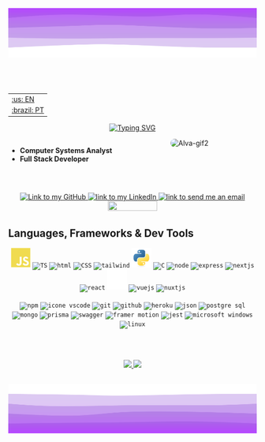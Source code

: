 <div id="header">
    <header>
        <img src="./assets/header-image.png" height="100" width="100%"  alt="header image" />
    </header>
</div>

<table align="right">
    <tr><td><a href="https://github.com/alvarengaflavio/alvarengaflavio/blob/main/README-en.md"> :us: EN </a></td></tr>
    <tr><td><a href="https://github.com/alvarengaflavio/alvarengaflavio/blob/main/README.md"> :brazil: PT </a></td></tr>
</table>

##

<div align="center">
    
</br>

<a href="https://github.com/alvarengaflavio" target="_blank"><img src="https://readme-typing-svg.herokuapp.com?font=Saria&size=34&color=7E3ACE&center=true&width=600&lines=I'm+Flavio+Alvarenga;Brazilian+Full+Stack+Developer" alt="Typing SVG" /></a>

</div>

<img align="right" alt="Alva-gif2" width="175" style="border-radius:50px;" src="https://cdn.discordapp.com/attachments/780200279772626944/981115055179436032/avatar_discord.gif">

##

- **Computer Systems Analyst**
- **Full Stack Developer**
<!-- - Personal Portfolio: https://alvalenda-portfolio.vercel.app/  -->

</br>

##

<div align="center">
<a href="https://github.com/alvarengaflavio">
    <img alt="Link to my GitHub" src="https://img.shields.io/github/followers/alvarengaflavio?style=social&label=@alvarengaflavio">
</a>
<!-- <a href="https://twitter.com/banysan/">
    <img alt="Link to my Twitter" src="https://img.shields.io/twitter/follow/banysan?style=social&label=@banysan">
</a> -->
<a href="https://www.linkedin.com/in/flavio-alvarenga/">
    <img alt="link to my LinkedIn" src="https://img.shields.io/static/v1?label&message=Flavio Alvarenga&color=0A66C2&style=flat&logo=linkedin" />
</a>
<a href="mailto:alvarengaflavio@outlook.com">
    <img alt="link to send me an email" src="https://img.shields.io/static/v1?label&message=alvarengaflavio@outlook.com&color=whitesmoke&style=flat&logo=gmail" />
</a>
<a href="https://discordapp.com/users/246040430494351362" target="_blank">
    <img src="https://img.shields.io/badge/Discord-7289DA?style=for-the-badge&logo=discord&logoColor=white" height="20" width="100" target="_blank">
</a>
</div>

<h2> Languages, Frameworks & Dev Tools </h2>

<div align="center">
  <code><img alt="JS" width="40px" src="https://raw.githubusercontent.com/devicons/devicon/master/icons/javascript/javascript-plain.svg"></code>
  <code><img alt="TS" width="40px" src="https://cdn.jsdelivr.net/gh/devicons/devicon/icons/typescript/typescript-original.svg" /></code>
  <code><img alt="html" width="40px" src="https://cdn.jsdelivr.net/gh/devicons/devicon/icons/html5/html5-original.svg"></code>
  <code><img alt="CSS" width="40px" src="https://cdn.jsdelivr.net/gh/devicons/devicon/icons/css3/css3-original.svg"></code>
  <code><img alt="tailwind" width="40px" src="https://cdn.jsdelivr.net/gh/devicons/devicon@latest/icons/tailwindcss/tailwindcss-original.svg" /></code>
  <code><img alt="Python" width="40px" src="https://raw.githubusercontent.com/devicons/devicon/master/icons/python/python-original.svg"></code>
  <code><img alt="C" width="40px" src="https://cdn.jsdelivr.net/gh/devicons/devicon/icons/c/c-original.svg"></code>
  <code><img alt="node" width="40px" src="https://cdn.jsdelivr.net/gh/devicons/devicon/icons/nodejs/nodejs-original.svg" /></code>
  <code><img alt="express" width="40px" src="https://cdn.jsdelivr.net/gh/devicons/devicon/icons/express/express-original.svg" /></code>
<!--   <code><img alt="nestjs" width="40" src="https://cdn.jsdelivr.net/gh/devicons/devicon/icons/nestjs/nestjs-plain.svg" /></code> -->
  <code><img alt="nextjs" width="40px" src="https://cdn.jsdelivr.net/gh/devicons/devicon@latest/icons/nestjs/nestjs-original.svg" /></code>    
  <code><img alt="react" width="40px" src="https://cdn.jsdelivr.net/gh/devicons/devicon/icons/react/react-original.svg" /></code>
  <code><img alt="nextjs" width="40px" src="/assets/nextjs-original-white.png" /></code>
  <code><img alt="vuejs" width="40px" src="https://cdn.jsdelivr.net/gh/devicons/devicon@latest/icons/vuejs/vuejs-original.svg" /></code>
  <code><img alt="nuxtjs" width="40px" src="https://cdn.jsdelivr.net/gh/devicons/devicon@latest/icons/nuxtjs/nuxtjs-original.svg" /></code>
</div>
  
</br>

<div style="display: inline_block" align="center">
<code><img title="npm" alt="npm" width="40px" src="https://cdn.jsdelivr.net/gh/devicons/devicon/icons/npm/npm-original-wordmark.svg" /></code>
<code><img alt="icone vscode" width="40px" src="https://cdn.jsdelivr.net/gh/devicons/devicon/icons/vscode/vscode-original.svg" /></code>
<code><img title="Git" alt="git" width="40px" src="https://cdn.jsdelivr.net/gh/devicons/devicon/icons/git/git-original.svg" /></code>
<code><img title="GitHub" alt="github" width="40px" src="https://cdn.jsdelivr.net/gh/devicons/devicon/icons/github/github-original.svg" /></code>
<code><img title="Heroku" alt="heroku" width="40px" src="https://cdn.jsdelivr.net/gh/devicons/devicon/icons/heroku/heroku-original-wordmark.svg" /></code>
<code><img alt="json" width="40px" src="https://cdn.jsdelivr.net/gh/devicons/devicon@latest/icons/json/json-original.svg" /></code>
<code><img title="Postgres" alt="postgre sql" width="40px" src="https://cdn.jsdelivr.net/gh/devicons/devicon/icons/postgresql/postgresql-original.svg" /></code> 
<code><img alt="mongo" width="40px" src="https://cdn.jsdelivr.net/gh/devicons/devicon/icons/mongodb/mongodb-original.svg" /></code>
<code><img alt="prisma" width="40px" src="https://cdn.icon-icons.com/icons2/2107/PNG/512/file_type_light_prisma_icon_130444.png" /></code>
<code><img alt="swagger" width="40px" src="https://cdn.jsdelivr.net/gh/devicons/devicon@latest/icons/swagger/swagger-original.svg" /></code>
<code><img alt="framer motion" width="40px" src="https://cdn.jsdelivr.net/gh/devicons/devicon@latest/icons/framermotion/framermotion-original.svg" /></code>
<code><img alt="jest" width="40px" src="https://cdn.jsdelivr.net/gh/devicons/devicon@latest/icons/jest/jest-plain.svg" /></code>
<code><img title="MS Windows" alt="microsoft windows" width="40px" src="https://cdn.jsdelivr.net/gh/devicons/devicon/icons/windows8/windows8-original.svg" /></code>
<code><img title="Linux" alt="linux" width="45px" src="https://cdn.jsdelivr.net/gh/devicons/devicon/icons/linux/linux-original.svg" /></code>
  
</br>



  <!-- <img align="right" alt="Alva-gif" height="150" style="border-radius:50px;" src="https://media.discordapp.net/attachments/780200279772626944/981106010771058718/unknown.png?width=676&height=676"> -->

</br>

##

</br>

<div align="center">
    <a href="https://github.com/alvarengaflavio">
        <img height="167em" src="https://github-readme-stats.vercel.app/api?username=alvarengaflavio&show_icons=true&theme=aura&include_all_commits=true&count_private=true&rank_icon=github" />
        <img height="167em" src="https://github-readme-stats.vercel.app/api/top-langs/?username=alvarengaflavio&layout=compact&langs_count=8&theme=aura" />
    </a>
</div>

##

<!-- <div align="center">
    
![Snake animation](https://github.com/alvarengaflavio/alvarengaflavio/blob/output/github-contribution-grid-snake.svg)

</div>
  
## -->

<footer>
<!--     <a href="#header">
        <img align="right" alt="alvacode logo" width="125" src="./assets/alvacode-logo.png">
    </a> -->
    <img src="./assets/footer-image.png" height="100" width="100%"  alt="header image" />
</footer>
